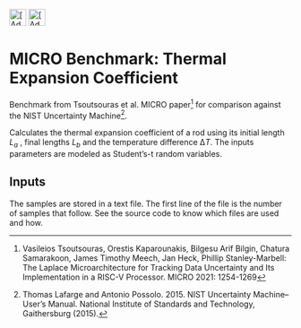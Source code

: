 [<img src="https://assets.signaloid.io/add-to-signaloid-cloud-logo-dark-v6.png#gh-dark-mode-only" alt="[Add to signaloid.io]" height="30">](https://signaloid.io/repositories?connect=https://github.com/signaloid/Signaloid-Demo-Basic-NISTUMThermalExpansionCoefficient#gh-dark-mode-only)
[<img src="https://assets.signaloid.io/add-to-signaloid-cloud-logo-light-v6.png#gh-light-mode-only" alt="[Add to signaloid.io]" height="30">](https://signaloid.io/repositories?connect=https://github.com/signaloid/Signaloid-Demo-Basic-NISTUMThermalExpansionCoefficient#gh-light-mode-only)

# MICRO Benchmark: Thermal Expansion Coefficient

Benchmark from Tsoutsouras et al. MICRO paper[^0] for comparison against the NIST Uncertainty Machine[^1].

Calculates the thermal expansion coefficient of a rod using its initial length $L_a$ , final lengths $L_b$ and the temperature difference $∆T$.
The inputs parameters are modeled as Student’s-t random variables.

## Inputs

The samples are stored in a text file.
The first line of the file is the number of samples that follow.
See the source code to know which files are used and how.

[^0]: Vasileios Tsoutsouras, Orestis Kaparounakis, Bilgesu Arif Bilgin, Chatura Samarakoon, James Timothy Meech, Jan Heck, Phillip Stanley-Marbell: The Laplace Microarchitecture for Tracking Data Uncertainty and Its Implementation in a RISC-V Processor. MICRO 2021: 1254-1269

[^1]: Thomas Lafarge and Antonio Possolo. 2015. NIST Uncertainty Machine–User’s Manual. National Institute of Standards and Technology, Gaithersburg (2015).
